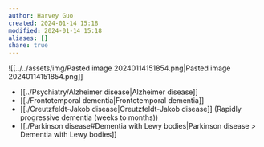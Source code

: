 ```yaml
---
author: Harvey Guo
created: 2024-01-14 15:18
modified: 2024-01-14 15:18
aliases: []
share: true
---
```


![[../../assets/img/Pasted image 20240114151854.png|Pasted image 20240114151854.png]]
- [[../Psychiatry/Alzheimer disease|Alzheimer disease]]
- [[./Frontotemporal dementia|Frontotemporal dementia]]
- [[./Creutzfeldt-Jakob disease|Creutzfeldt-Jakob disease]] (Rapidly progressive dementia (weeks to months))
- [[./Parkinson disease#Dementia with Lewy bodies|Parkinson disease > Dementia with Lewy bodies]]
